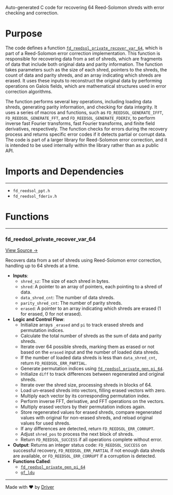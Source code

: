 <!--------------------------------------------------------------------------------->
<!-- IMPORTANT: This file is auto-generated by Driver (https://driver.ai). -------->
<!-- Manual edits may be overwritten on future commits. --------------------------->
<!--------------------------------------------------------------------------------->

Auto-generated C code for recovering 64 Reed-Solomon shreds with error checking and correction.

# Purpose
The code defines a function [`fd_reedsol_private_recover_var_64`](<#fd_reedsol_private_recover_var_64>), which is part of a Reed-Solomon error correction implementation. This function is responsible for recovering data from a set of shreds, which are fragments of data that include both original data and parity information. The function takes parameters such as the size of each shred, pointers to the shreds, the count of data and parity shreds, and an array indicating which shreds are erased. It uses these inputs to reconstruct the original data by performing operations on Galois fields, which are mathematical structures used in error correction algorithms.

The function performs several key operations, including loading data shreds, generating parity information, and checking for data integrity. It uses a series of macros and functions, such as `FD_REEDSOL_GENERATE_IFFT`, `FD_REEDSOL_GENERATE_FFT`, and `FD_REEDSOL_GENERATE_FDERIV`, to perform inverse fast Fourier transforms, fast Fourier transforms, and finite field derivatives, respectively. The function checks for errors during the recovery process and returns specific error codes if it detects partial or corrupt data. The code is part of a larger library for Reed-Solomon error correction, and it is intended to be used internally within the library rather than as a public API.
# Imports and Dependencies

---
- `fd_reedsol_ppt.h`
- `fd_reedsol_fderiv.h`


# Functions

---
### fd\_reedsol\_private\_recover\_var\_64<!-- {{#callable:fd_reedsol_private_recover_var_64}} -->
[View Source →](<../../../../../src/ballet/reedsol/fd_reedsol_recover_64.c#L5>)

Recovers data from a set of shreds using Reed-Solomon error correction, handling up to 64 shreds at a time.
- **Inputs**:
    - `shred_sz`: The size of each shred in bytes.
    - `shred`: A pointer to an array of pointers, each pointing to a shred of data.
    - `data_shred_cnt`: The number of data shreds.
    - `parity_shred_cnt`: The number of parity shreds.
    - `erased`: A pointer to an array indicating which shreds are erased (1 for erased, 0 for not erased).
- **Logic and Control Flow**:
    - Initialize arrays `_erased` and `pi` to track erased shreds and permutation indices.
    - Calculate the total number of shreds as the sum of data and parity shreds.
    - Iterate over 64 possible shreds, marking them as erased or not based on the `erased` input and the number of loaded data shreds.
    - If the number of loaded data shreds is less than `data_shred_cnt`, return `FD_REEDSOL_ERR_PARTIAL`.
    - Generate permutation indices using [`fd_reedsol_private_gen_pi_64`](<fd_reedsol_pi.c.md#fd_reedsol_private_gen_pi_64>).
    - Initialize `diff` to track differences between regenerated and original shreds.
    - Iterate over the shred size, processing shreds in blocks of 64.
    - Load un-erased shreds into vectors, filling erased vectors with zero.
    - Multiply each vector by its corresponding permutation index.
    - Perform inverse FFT, derivative, and FFT operations on the vectors.
    - Multiply erased vectors by their permutation indices again.
    - Store regenerated values for erased shreds, compare regenerated values with original for non-erased shreds, and reload original values for used shreds.
    - If any differences are detected, return `FD_REEDSOL_ERR_CORRUPT`.
    - Adjust `shred_pos` to process the next block of shreds.
    - Return `FD_REEDSOL_SUCCESS` if all operations complete without error.
- **Output**: Returns an integer status code: `FD_REEDSOL_SUCCESS` on successful recovery, `FD_REEDSOL_ERR_PARTIAL` if not enough data shreds are available, or `FD_REEDSOL_ERR_CORRUPT` if a corruption is detected.
- **Functions Called**:
    - [`fd_reedsol_private_gen_pi_64`](<fd_reedsol_pi.c.md#fd_reedsol_private_gen_pi_64>)
    - [`gf_ldu`](<fd_reedsol_arith_none.h.md#gf_ldu>)



---
Made with ❤️ by [Driver](https://www.driver.ai/)